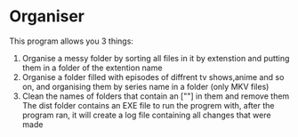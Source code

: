 # Organiser
This program allows you 3 things:
1. Organise a messy folder by sorting all files in it by extenstion and putting them in a folder of the extention name
2. Organise a folder filled with episodes of diffrent tv shows,anime and so on, and organising them by series name in a folder (only MKV files)
3. Clean the names of folders that contain an [""] in them and remove them
The dist folder contains an EXE file to run the progrem with, after the program ran, it will create a log file containing all changes that were made
